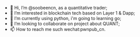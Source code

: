 - 👋 Hi, I’m @soobeencn, as a quantitative trader;
- 👀 I’m interested in blockchain tech based on Layer 1 & Dapp;
- 🌱 I’m currently using python, i'm going to learning go;
- 💞️ I’m looking to collaborate on project about QUANT;
- 📫 How to reach me such wechat:pwnpub_cn.

<!---
soobeencn/soobeencn is a ✨ special ✨ repository because its `README.md` (this file) appears on your GitHub profile.
You can click the Preview link to take a look at your changes.
--->
